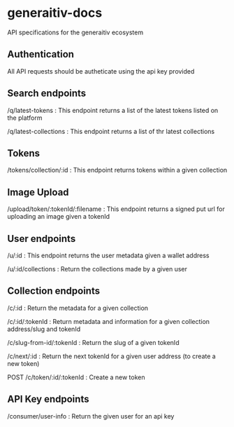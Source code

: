 # generaitiv-docs
API specifications for the generaitiv ecosystem

## Authentication
All API requests should be autheticate using the api key provided 

## Search endpoints
/q/latest-tokens : This endpoint returns a list of the latest tokens listed on the platform

/q/latest-collections : This endpoint returns a list of thr latest collections 

## Tokens
/tokens/collection/:id : This endpoint returns tokens within a given collection

## Image Upload
/upload/token/:tokenId/:filename : This endpoint returns a signed put url for uploading an image given a tokenId

## User endpoints
/u/:id : This endpoint returns the user metadata given a wallet address

/u/:id/collections : Return the collections made by a given user

## Collection endpoints
/c/:id : Return the metadata for a given collection

/c/:id/:tokenId : Return metadata and information for a given collection address/slug and tokenId

/c/slug-from-id/:tokenId : Return the slug of a given tokenId

/c/next/:id : Return the next tokenId for a given user address (to create a new token)

POST /c/token/:id/:tokenId : Create a new token

## API Key endpoints

/consumer/user-info : Return the given user for an api key
